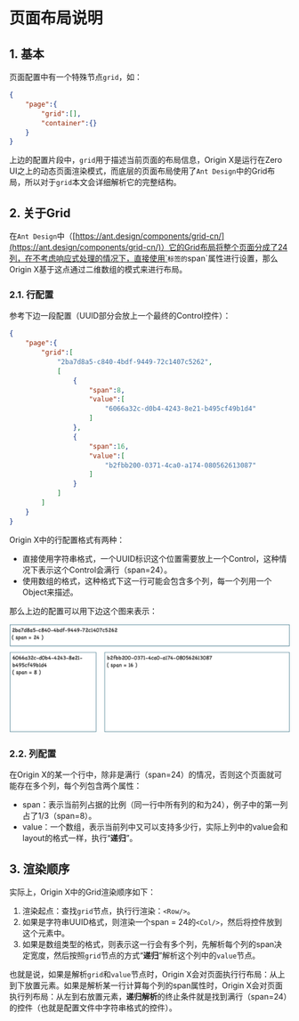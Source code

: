# 页面布局说明

## 1. 基本

页面配置中有一个特殊节点`grid`，如：

```json
{
    "page":{
        "grid":[],
        "container":{}
    }
}
```

上边的配置片段中，`grid`用于描述当前页面的布局信息，Origin X是运行在Zero UI之上的动态页面渲染模式，而底层的页面布局使用了`Ant Design`中的Grid布局，所以对于`grid`本文会详细解析它的完整结构。

## 2. 关于Grid

在`Ant Design`中（[https://ant.design/components/grid-cn/](https://ant.design/components/grid-cn/)）它的Grid布局将整个页面分成了24列，在不考虑响应式处理的情况下，直接使用`<Col>`标签的`span`属性进行设置，那么Origin X基于这点通过二维数组的模式来进行布局。

### 2.1. 行配置

参考下边一段配置（UUID部分会放上一个最终的Control控件）：

```json
{
    "page":{
        "grid":[
            "2ba7d8a5-c840-4bdf-9449-72c1407c5262",
            [
                {
                    "span":8,
                    "value":[
                        "6066a32c-d0b4-4243-8e21-b495cf49b1d4"
                    ]
                },
                {
                    "span":16,
                    "value":[
                        "b2fbb200-0371-4ca0-a174-080562613087"
                    ]
                }
            ]
        ]
    }
}
```

Origin X中的行配置格式有两种：

* 直接使用字符串格式，一个UUID标识这个位置需要放上一个Control，这种情况下表示这个Control会满行（span=24）。
* 使用数组的格式，这种格式下这一行可能会包含多个列，每一个列用一个Object来描述。

那么上边的配置可以用下边这个图来表示：

![](/assets/images/spo/004/page-layout.png)

### 2.2. 列配置

在Origin X的某一个行中，除非是满行（span=24）的情况，否则这个页面就可能存在多个列，每个列包含两个属性：

* span：表示当前列占据的比例（同一行中所有列的和为24），例子中的第一列占了1/3（span=8）。
* value：一个数组，表示当前列中又可以支持多少行，实际上列中的value会和layout的格式一样，执行“**递归**”。

## 3. 渲染顺序

实际上，Origin X中的Grid渲染顺序如下：

1. 渲染起点：查找`grid`节点，执行行渲染：`<Row/>`。
2. 如果是字符串UUID格式，则渲染一个span = 24的`<Col/>`，然后将控件放到这个元素中。
3. 如果是数组类型的格式，则表示这一行会有多个列，先解析每个列的span决定宽度，然后按照`grid`节点的方式“**递归**”解析这个列中的`value`节点。

也就是说，如果是解析`grid`和`value`节点时，Origin X会对页面执行行布局：从上到下放置元素。如果是解析某一行计算每个列的span属性时，Origin X会对页面执行列布局：从左到右放置元素，**递归解析**的终止条件就是找到满行（span=24）的控件（也就是配置文件中字符串格式的控件）。

